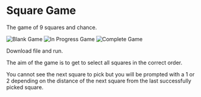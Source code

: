 # Square Game
The game of 9 squares and chance.

![Blank Game](https://user-images.githubusercontent.com/26851101/131241294-3369818a-83ff-48c0-8f28-2188ac8edbf0.png) ![In Progress Game](https://user-images.githubusercontent.com/26851101/131241322-3cf5f512-a85a-4038-8f31-6ad0e88cebf7.png) ![Complete Game](https://user-images.githubusercontent.com/26851101/131241313-be58cf65-1bd4-4be5-b15b-1107878483db.png)


Download file and run.

The aim of the game is to get to select all squares in the correct order. 

You cannot see the next square to pick but you will be prompted with a 1 or 2 depending on the distance of the next square from the last successfully picked square. 



